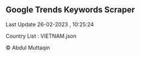 

## Google Trends Keywords Scraper 
 
Last Update 26-02-2023 , 10:25:24

Country List :
VIETNAM.json



© Abdul Muttaqin 
